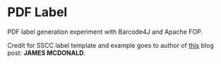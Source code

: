# PDF Label
PDF label generation experiment with Barcode4J and Apache FOP.

Credit for SSCC label template and example goes to author of [this](https://toggen.com.au/it-tips/implement-sscc-label-printing-using-apache-fop-and-xml/) blog post: **JAMES MCDONALD**.